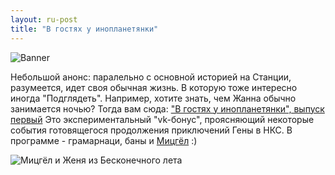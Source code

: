```yaml
---
layout: ru-post
title: "В гостях у инопланетянки"
---
```

![Banner](https://pp.vk.me/c633123/v633123555/29548/3KMmi1bQsLU.jpg)

Небольшой анонс: паралельно с основной историей на Станции, разумеется, идет своя обычная жизнь. В которую тоже интересно иногда "Подглядеть".
Например, хотите знать, чем Жанна обычно занимается ночью? Тогда вам сюда: ["В гостях у инопланетянки", выпуск первый](https://new.vk.com/wall-90249739_534)
Это экспериментальный "vk-бонус",  проясняющий некоторые события готовящегося продолжения приключений Гены в НКС. В программе - грамарнаци, баны и [Мицгёл](http://noobtype.ru/wiki/%D0%9C%D0%B8%D1%86%D0%B3%D1%91%D0%BB) :)

![Мицгёл и Женя из Бесконечного лета](https://pp.vk.me/c633123/v633123555/29628/GdsAuO9gicw.jpg)
